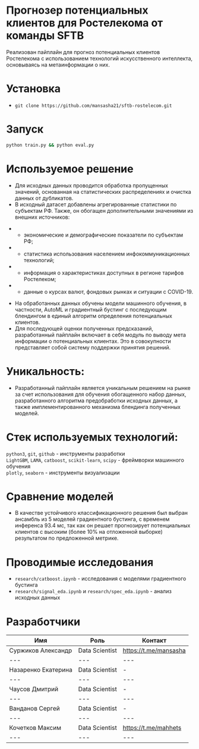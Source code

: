 # Прогнозер потенциальных клиентов для Ростелекома от команды SFTB

Реализован пайплайн для прогноз потенциальных клиентов Ростелекома с использованием технологий искусственного интеллекта, основываясь на метаинформации о них.

# Установка
- `git clone https://github.com/mansasha21/sftb-rostelecom.git`

# Запуск
```bash
python train.py && python eval.py
```

# Используемое решение

* Для исходных данных проводится обработка пропущенных значений, основанная на статистических распределениях и очистка данных от дубликатов. 
* В исходный датасет добавлены агрегированные статистики по субъектам РФ. Также, он обогащен дополнительными значениями из внешних источников:

- + экономические и демографические показатели по субъектам РФ;
- + статистика использования населением инфокоммуникационных технологий;
- + информация о характеристиках доступных в регионе тарифов Ростелеком;
- + данные о курсах валют, фондовых рынках и ситуации с COVID-19.

* На обработанных данных обучены модели машинного обучения, в частности, AutoML и градиентный бустинг с последующим блендингом в единый алгоритм определения потенциальных клиентов.
* Для последующей оценки полученных предсказаний, разработанный пайплайн включает в себя модуль по выводу мета информации о потенциальных клиентах. Это в совокупности представляет собой систему поддержки принятия решений.

# Уникальность:

- Разработанный пайплайн является уникальным решением на рынке за счет использования для обучения обогащенного набор данных, разработанного алгоритма предобработки исходных данных, а также имплементированного механизма блендинга полученных моделей.

# Стек используемых технологий:

`python3`, `git`, `github` - инструменты разработки  
`LightGBM`, `LAMA`, `catboost`, `scikit-learn`, `scipy` - фреймворки машинного обучения  
`plotly`, `seaborn` - инструменты визуализации  

# Сравнение моделей

- В качестве устойчивого классификационного решения был выбран ансамбль из 5 моделей градиентного бустинга, с временем инференса 93.4 мс, так как он решает прогнозирует потенциальных клиентов с высоким (более 10% на отложенной выборке) результатом по предложенной метрике.

# Проводимые исследования

- `research/catboost.ipynb` - исследования с моделями градиентного бустинга
- `research/signal_eda.ipynb` и `research/spec_eda.ipynb` - анализ исходных данных 


# Разработчики
| Имя                  | Роль           | Контакт               |
|----------------------|----------------|-----------------------|
| Суржиков Александр   | Data Scientist | https://t.me/mansasha |
| ---                  | ---            | ---                   |
| Назаренко Екатерина  | Data Scientist | -                     |
| ---                  | ---            | ---                   |
| Чаусов Дмитрий       | Data Scientist | -                     |
| ---                  | ---            | ---                   |
| Ванданов Сергей      | Data Scientist | -                     |
| ---                  | ---            | ---                   |
| Кочетков Максим      | Data Scientist | https://t.me/mahhets  |
| ---                  | ---            | ---                   |
